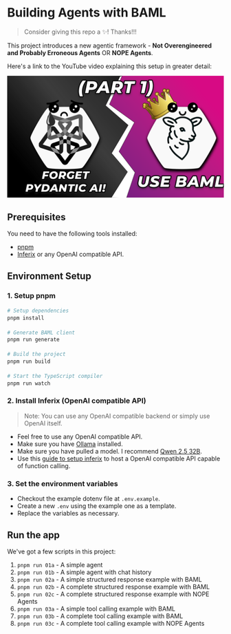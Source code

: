 # Building Agents with BAML

> Consider giving this repo a ✨! Thanks!!!

This project introduces a new agentic framework - **Not Overengineered and Probably Erroneous Agents** OR **NOPE Agents**.

Here's a link to the YouTube video explaining this setup in greater detail:

[![PydanticAI Isn’t Enough—Time To Build Your Own Agents!](./assets/Thumbnail.png)](https://youtu.be/Li4C1c0szmc)

## Prerequisites

You need to have the following tools installed:

- [pnpm](https://pnpm.io/)
- [Inferix](https://github.com/YourTechBud/inferix) or any OpenAI compatible API.

## Environment Setup

### 1. Setup pnpm

```bash
# Setup dependencies
pnpm install

# Generate BAML client
pnpm run generate

# Build the project
pnpm run build

# Start the TypeScript compiler
pnpm run watch
```

### 2. Install Inferix (OpenAI compatible API)

> Note: You can use any OpenAI compatible backend or simply use OpenAI itself.

- Feel free to use any OpenAI compatible API.
- Make sure you have [Ollama](https://ollama.ai/) installed.
- Make sure you have pulled a model. I recommend [Qwen 2.5 32B](https://ollama.com/library/qwen2.5:32b).
- Use this [guide to setup inferix](https://github.com/YourTechBud/inferix) to host a OpenAI compatible API capable of function calling.

### 3. Set the environment variables

- Checkout the example dotenv file at `.env.example`.
- Create a new `.env` using the example one as a template.
- Replace the variables as necessary.

## Run the app

We've got a few scripts in this project:

1. `pnpm run 01a` - A simple agent
2. `pnpm run 01b` - A simple agent with chat history
3. `pnpm run 02a` - A simple structured response example with BAML
4. `pnpm run 02b` - A complete structured response example with BAML
5. `pnpm run 02c` - A complete structured response example with NOPE Agents
6. `pnpm run 03a` - A simple tool calling example with BAML
7. `pnpm run 03b` - A complete tool calling example with BAML
8. `pnpm run 03c` - A complete tool calling example with NOPE Agents
